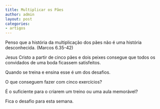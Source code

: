 ```yaml
---
title: Multiplicar os Pães
author: admin
layout: post
categories:
- artigos
---
```

Penso que a história da multiplicação dos pães não é uma história desconhecida. (Marcos 6.35-42)

Jesus Cristo a partir de cinco pães e dois peixes consegue que todos os convidados de uma boda ficassem satisfeitos.

Quando se treina e ensina esse é um dos desafios.

O que conseguem fazer com cinco exercícios?

É o suficiente para o criarem um treino ou uma aula memorável?

Fica o desafio para esta semana.
